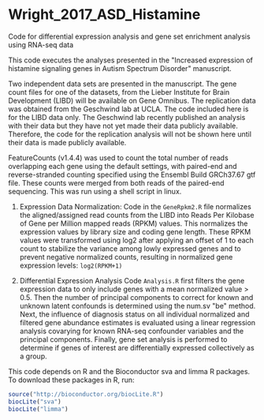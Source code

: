 # Wright_2017_ASD_Histamine

Code for differential expression analysis and gene set enrichment analysis using RNA-seq data

This code executes the analyses presented in the "Increased expression of histamine signaling genes in Autism Spectrum Disorder" manuscript.

Two independent data sets are presented in the manuscript. The gene count files for one of the datasets, from the Lieber Institute for Brain Development (LIBD) will be available on Gene Omnibus. The replication data was obtained from the Geschwind lab at UCLA. The code included here is for the LIBD data only. The Geschwind lab recently published an analysis with their data but they have not yet made their data publicly available. Therefore, the code for the replication analysis will not be shown here until their data is made publicly available.

FeatureCounts (v1.4.4) was used to count the total number of reads overlapping each gene using the default settings, with paired-end and reverse-stranded counting specified using the Ensembl Build GRCh37.67 gtf file. These counts were merged from both reads of the paired-end sequencing. This was run using a shell script in linux.

1. Expression Data Normalization:
Code in the `GeneRpkm2.R` file normalizes the aligned/assigned read counts from the LIBD into Reads Per Kilobase of Gene per Million mapped reads (RPKM) values. This normalizes the expression values by library size and coding gene length. These RPKM values were transformed using log2 after applying an offset of 1 to each count to stabilize the variance among lowly expressed genes and to prevent negative normalized counts, resulting in normalized gene expression levels: `log2(RPKM+1)`

2. Differential Expression Analysis
Code `Analysis.R` first filters the gene expression data to only include genes with a mean normalized value > 0.5.
Then the number of principal components to correct for known and unknown latent confounds is determined using the num.sv "be" method. Next, the influence of diagnosis status on all individual normalized and filtered gene abundance estimates is evaluated using a linear regression analysis covarying for known RNA-seq confounder variables and the principal components.
Finally, gene set analysis is performed to determine if genes of interest are differentially expressed collectively as a group.


This code depends on R and the Bioconductor sva and limma R packages.
To download these packages in R, run:

```R
source("http://bioconductor.org/biocLite.R")
biocLite("sva")
biocLite("limma")
```

